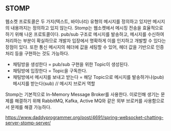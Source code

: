 ## STOMP
웹소켓 프로토콜은 두 가지(텍스트, 바이너리) 유형의 메시지를 정의하고 있지만 메시지의 내용까지는 정의하고 있지 않는다. 
Stomp는 웹소켓에서 메시징 전송을 효율적으로 하기 위해 나온 프로토콜이다.
pub/sub 구조로 메시지를 발송하고, 메시지를 수신하여 처리하는 부분이 확실하므로 개발자 입장에서 명확하게 이를 인지하고 개발할 수 있다는 장점이 있다.
또한 통신 메시지의 헤더에 값을 세팅할 수 있어, 헤더 값을 기반으로 인증 처리 등을 구현하는 것도 가능하다.

- 채팅방을 생성한다 = pub/sub 구현을 위한 Topic이 생성된다.
- 채팅방에 입장한다 = Topic을 구독한다.
- 채팅방에서 메시지를 보내고 받는다 = 해당 Topic으로 메시지를 발송하거나(pub) 메시지를 받는다(sub) // 메시지 브로커 역할

Stomp는 기본적으로 In-Memory Message Broker를 사용한다.
이로인해 생기는 문제를 해결하기 위해 RabbitMQ, Kafka, Active MQ와 같은 외부 브로커를 사용함으로서 문제를 해결 가능하다.

https://www.daddyprogrammer.org/post/4691/spring-websocket-chatting-server-stomp-server/